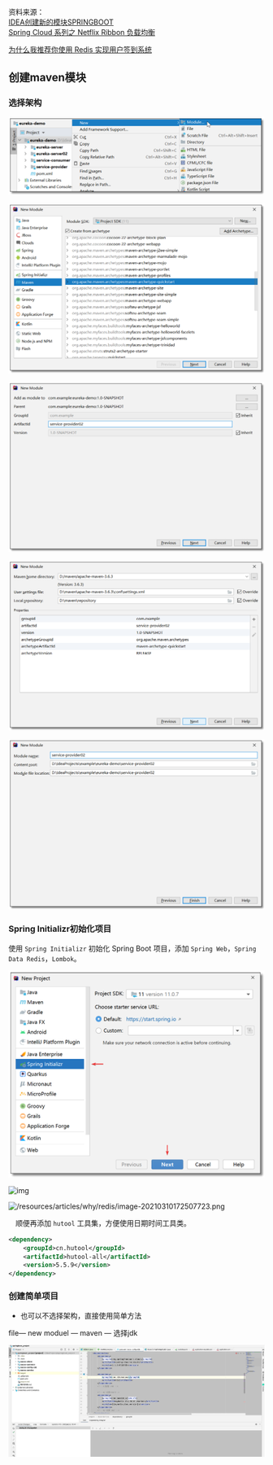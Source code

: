 资料来源：<br/>
[IDEA创建新的模块SPRINGBOOT](https://www.cnblogs.com/jthr/p/15504032.html)<br/>
[Spring Cloud 系列之 Netflix Ribbon 负载均衡](https://mrhelloworld.com/ribbon/)<br/>

[为什么我推荐你使用 Redis 实现用户签到系统](https://mrhelloworld.com/redis-sign)

## 创建maven模块

### 选择架构


![1578836785223.png](file/1578836785223.png ':size=70%')

![image-20200213131503574.png](file/image-20200213131503574.png ':size=70%')

![image-20200213131548627.png](file/image-20200213131548627.png ':size=70%')

![image-20200213131647813.png](file/image-20200213131647813.png ':size=70%')

![1578826063614.png](file/1578826063614.png ':size=70%')



### Spring Initializr初始化项目

使用 `Spring Initializr` 初始化 Spring Boot 项目，添加 `Spring Web`，`Spring Data Redis`，`Lombok`。

![img](file/image-20210306151255231.png)

![img](https://mrhelloworld.com/resources/articles/why/redis/image-20210306151255231.png)

![/resources/articles/why/redis/image-20210310172507723.png](https://mrhelloworld.com/resources/articles/why/redis/image-20210310172507723.png)

　顺便再添加 `hutool` 工具集，方便使用日期时间工具类。

~~~~xml
<dependency>
    <groupId>cn.hutool</groupId>
    <artifactId>hutool-all</artifactId>
    <version>5.5.9</version>
</dependency>
~~~~

### 创建简单项目

- 也可以不选择架构，直接使用简单方法

file— new moduel — maven — 选择jdk

![](file/Apr-28-2022%2018-02-44.gif ':size=80%')

